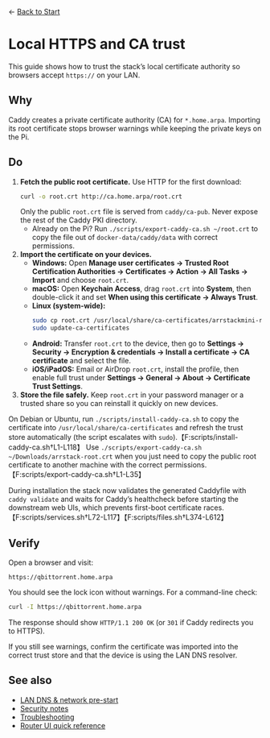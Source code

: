 ← [Back to Start](../README.md)

# Local HTTPS and CA trust

This guide shows how to trust the stack’s local certificate authority so browsers accept `https://` on your LAN.

## Why
Caddy creates a private certificate authority (CA) for `*.home.arpa`. Importing its root certificate stops browser warnings while keeping the private keys on the Pi.

## Do
1. **Fetch the public root certificate.** Use HTTP for the first download:
   ```bash
   curl -o root.crt http://ca.home.arpa/root.crt
   ```
   Only the public `root.crt` file is served from `caddy/ca-pub`. Never expose the rest of the Caddy PKI directory.
   - Already on the Pi? Run `./scripts/export-caddy-ca.sh ~/root.crt` to copy the file out of `docker-data/caddy/data` with correct permissions.
2. **Import the certificate on your devices.**
   - **Windows:** Open **Manage user certificates → Trusted Root Certification Authorities → Certificates → Action → All Tasks → Import** and choose `root.crt`.
   - **macOS:** Open **Keychain Access**, drag `root.crt` into **System**, then double-click it and set **When using this certificate → Always Trust**.
   - **Linux (system-wide):**
     ```bash
     sudo cp root.crt /usr/local/share/ca-certificates/arrstackmini-root.crt
     sudo update-ca-certificates
     ```
   - **Android:** Transfer `root.crt` to the device, then go to **Settings → Security → Encryption & credentials → Install a certificate → CA certificate** and select the file.
   - **iOS/iPadOS:** Email or AirDrop `root.crt`, install the profile, then enable full trust under **Settings → General → About → Certificate Trust Settings**.
3. **Store the file safely.** Keep `root.crt` in your password manager or a trusted share so you can reinstall it quickly on new devices.

On Debian or Ubuntu, run `./scripts/install-caddy-ca.sh` to copy the certificate into `/usr/local/share/ca-certificates` and refresh the trust store automatically (the script escalates with `sudo`).【F:scripts/install-caddy-ca.sh†L1-L118】 Use `./scripts/export-caddy-ca.sh ~/Downloads/arrstack-root.crt` when you just need to copy the public root certificate to another machine with the correct permissions.【F:scripts/export-caddy-ca.sh†L1-L35】

During installation the stack now validates the generated Caddyfile with `caddy validate` and waits for Caddy’s healthcheck before starting the downstream web UIs, which prevents first-boot certificate races.【F:scripts/services.sh†L72-L117】【F:scripts/files.sh†L374-L612】

## Verify
Open a browser and visit:
```
https://qbittorrent.home.arpa
```
You should see the lock icon without warnings. For a command-line check:
```bash
curl -I https://qbittorrent.home.arpa
```
The response should show `HTTP/1.1 200 OK` (or `301` if Caddy redirects you to HTTPS).

If you still see warnings, confirm the certificate was imported into the correct trust store and that the device is using the LAN DNS resolver.

## See also
- [LAN DNS & network pre-start](lan-dns-network-setup.md)
- [Security notes](security-notes.md)
- [Troubleshooting](troubleshooting.md)
- [Router UI quick reference](lan-dns-network-setup.md#router-ui-quick-reference)
